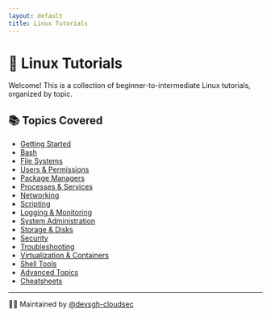 ```yaml
---
layout: default
title: Linux Tutorials
---
```


# 🐧 Linux Tutorials

Welcome! This is a collection of beginner-to-intermediate Linux tutorials, organized by topic.

## 📚 Topics Covered

- [Getting Started](00-getting-started/)
- [Bash](01-bash/)
- [File Systems](02-filesystems/)
- [Users & Permissions](03-users-and-permissions/)
- [Package Managers](04-package-managers/)
- [Processes & Services](05-processes-and-services/)
- [Networking](06-networking/)
- [Scripting](07-scripting/)
- [Logging & Monitoring](08-logging-and-monitoring/)
- [System Administration](09-system-administration/)
- [Storage & Disks](10-storage-and-disks/)
- [Security](11-security/)
- [Troubleshooting](12-troubleshooting/)
- [Virtualization & Containers](13-virtualization-and-containers/)
- [Shell Tools](14-shell-tools-and-productivity/)
- [Advanced Topics](15-advanced-topics/)
- [Cheatsheets](cheatsheets/)

---

🧑‍💻 Maintained by [@devsgh-cloudsec](https://github.com/devsgh-cloudsec)
